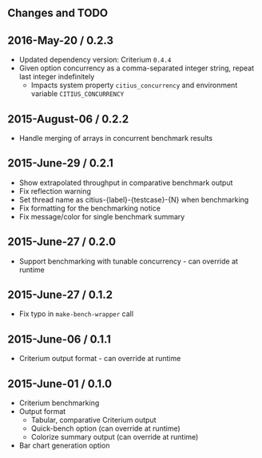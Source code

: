 ## Changes and TODO


## 2016-May-20 / 0.2.3

* Updated dependency version: Criterium `0.4.4`
* Given option concurrency as a comma-separated integer string, repeat last integer indefinitely
  * Impacts system property `citius_concurrency` and environment variable `CITIUS_CONCURRENCY`


## 2015-August-06 / 0.2.2

* Handle merging of arrays in concurrent benchmark results


## 2015-June-29 / 0.2.1

* Show extrapolated throughput in comparative benchmark output
* Fix reflection warning
* Set thread name as citius-{label}-{testcase}-{N} when benchmarking
* Fix formatting for the benchmarking notice
* Fix message/color for single benchmark summary


## 2015-June-27 / 0.2.0

* Support benchmarking with tunable concurrency - can override at runtime


## 2015-June-27 / 0.1.2

* Fix typo in `make-bench-wrapper` call


## 2015-June-06 / 0.1.1

* Criterium output format - can override at runtime


## 2015-June-01 / 0.1.0

* Criterium benchmarking
* Output format
  * Tabular, comparative Criterium output
  * Quick-bench option (can override at runtime)
  * Colorize summary output (can override at runtime)
* Bar chart generation option
